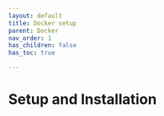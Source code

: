 ```yaml
---
layout: default
title: Docker setup
parent: Docker
nav_order: 1
has_children: false
has_toc: true

---
```


# Setup and Installation